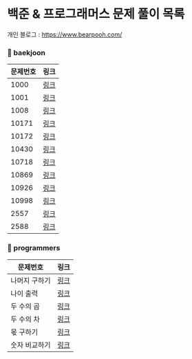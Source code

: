 # 
# 백준 & 프로그래머스 문제 풀이 목록

개인 블로그 : https://www.bearpooh.com/

### 🚀 baekjoon
| 문제번호 | 링크 |
| ----- | ----- |
|1000|[링크](./baekjoon/1000/solution.py)|
|1001|[링크](./baekjoon/1001/solution.py)|
|1008|[링크](./baekjoon/1008/solution.py)|
|10171|[링크](./baekjoon/10171/solution.py)|
|10172|[링크](./baekjoon/10172/solution.py)|
|10430|[링크](./baekjoon/10430/solution.py)|
|10718|[링크](./baekjoon/10718/solution.py)|
|10869|[링크](./baekjoon/10869/solution.py)|
|10926|[링크](./baekjoon/10926/solution.py)|
|10998|[링크](./baekjoon/10998/solution.py)|
|2557|[링크](./baekjoon/2557/solution.py)|
|2588|[링크](./baekjoon/2588/solution.py)|
### 🚀 programmers
| 문제번호 | 링크 |
| ----- | ----- |
|나머지 구하기|[링크](./programmers/%EB%82%98%EB%A8%B8%EC%A7%80%20%EA%B5%AC%ED%95%98%EA%B8%B0/solution.py)|
|나이 출력|[링크](./programmers/%EB%82%98%EC%9D%B4%20%EC%B6%9C%EB%A0%A5/solution.py)|
|두 수의 곱|[링크](./programmers/%EB%91%90%20%EC%88%98%EC%9D%98%20%EA%B3%B1/solution.py)|
|두 수의 차|[링크](./programmers/%EB%91%90%20%EC%88%98%EC%9D%98%20%EC%B0%A8/solution.py)|
|몫 구하기|[링크](./programmers/%EB%AA%AB%20%EA%B5%AC%ED%95%98%EA%B8%B0/solution.py)|
|숫자 비교하기|[링크](./programmers/%EC%88%AB%EC%9E%90%20%EB%B9%84%EA%B5%90%ED%95%98%EA%B8%B0/solution.py)|
